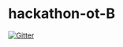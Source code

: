 # hackathon-ot-B
[![Gitter](https://badges.gitter.im/2020A-hackathon-ot-B/community.svg)](https://gitter.im/2020A-hackathon-ot-B/community?utm_source=badge&utm_medium=badge&utm_campaign=pr-badge)
